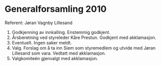 # Generalforsamling 2010

Referent: Jøran Vagnby Lillesand

1.  Godkjenning av innkalling. Enstemmig godkjent.
2.  Årsberetning ved styreleder Kåre Prestun. Godkjent med akklamasjon.
3.  Eventuelt. Ingen saker meldt.
4.  Valg. Forslag om å ta inn Siem som styremedlem og utvide med Jøran
    Lillesand som vara. Vedtatt med akklamasjon.
5.  Valgkomiteén gjenvalgt med akklamasjon.